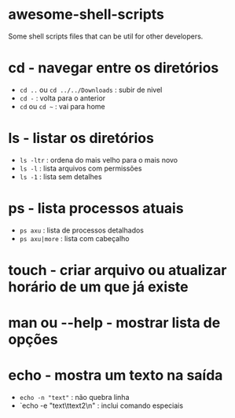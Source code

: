 # awesome-shell-scripts 
Some shell scripts files that can be util for other developers.

# cd - navegar entre os diretórios
* `cd ..` ou `cd ../../Downloads` : subir de nivel
* `cd -` : volta para o anterior
* `cd` ou `cd ~` : vai para home

# ls - listar os diretórios
* `ls -ltr` : ordena do mais velho para o mais novo
* `ls -l` : lista arquivos com permissões
* `ls -1` : lista sem detalhes

# ps - lista processos atuais
* `ps axu` : lista de processos detalhados
* `ps axu|more` : lista com cabeçalho

# touch - criar arquivo ou atualizar horário de um que já existe

# man ou --help - mostrar lista de opções

# echo - mostra um texto na saída
* `echo -n "text"` : não quebra linha
* `echo -e "text\ttext2\n" : inclui comando especiais
 
